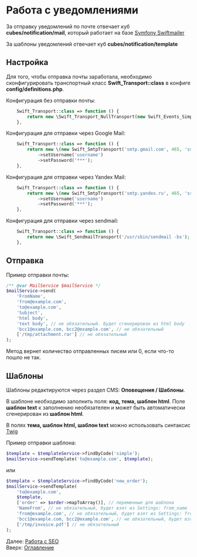 # Работа с уведомлениями

За отправку уведомлений по почте отвечает куб **cubes/notification/mail**,
который работает на базе [Symfony Swiftmailer](https://swiftmailer.symfony.com/)

За шаблоны уведомлений отвечает куб **cubes/notification/template**

## Настройка

Для того, чтобы отправка почты заработала, необходимо сконфигурировать
транспортный класс **Swift_Transport::class** в конфиге **config/definitions.php**.

Конфигурация без отправки почты:
```php
    Swift_Transport::class => function () {
        return new \Swift_Transport_NullTransport(new Swift_Events_SimpleEventDispatcher());
    },
```

Конфигурация для отправки через Google Mail:
```php
    Swift_Transport::class => function () {
        return new \(new Swift_SmtpTransport('smtp.gmail.com', 465, 'ssl'))
            ->setUsername('username')
            ->setPassword('***');
    },
```

Конфигурация для отправки через Yandex Mail:
```php
    Swift_Transport::class => function () {
        return new \(new Swift_SmtpTransport('smtp.yandex.ru', 465, 'ssl'))
            ->setUsername('username')
            ->setPassword('***');
    },
```

Конфигурация для отправки через sendmail:
```php
    Swift_Transport::class => function () {
        return new \Swift_SendmailTransport('/usr/sbin/sendmail -bs');
    },
```

## Отправка

Пример отправки почты:
```php
/** @var MailService $mailService */
$mailService->send(
    'FromName',
    'from@example.com',
    'to@example.com',
    'Subject',
    'html body',
    'text body', // не обязательный. Будет сгенерирован из html body
    'bcc1@example.com, bcc2@example.com', // не обязательный
    ['/tmp/attachment.rar'] // не обязательный
);
```
Метод вернет количество отправленных писем или 0, если что-то пошло не так.

## Шаблоны

Шаблоны редактируются через раздел CMS: **Оповещения / Шаблоны**.

В шаблоне необходимо заполнить поля: **код, тема, шаблон html**.
Поле **шаблон text** к заполнению необязателен и может быть автоматически сгенерирован из **шаблон html**.

В полях **тема, шаблон html, шаблон text** можно использовать синтаксис [Twig](https://twig.symfony.com/)

Пример отправки шаблона:
```php
$template = $templateService->findByCode('simple');
$mailService->sendTemplate('to@example.com', $template);
```
или
```php
$template = $templateService->findByCode('new_order');
$mailService->sendTemplate(
    'to@example.com',
    $template,
    ['order' => $order->mapToArray()], // переменные для шаблона
    'NameFrom', // не обязательный, будет взят из Settings: from_name
    'from@example.com', // не обязательный, будет взят из Settings: from_email
    'bcc1@example.com, bcc2@example.com', // не обязательный, будет взят из Settings: bcc_emails
    ['/tmp/invoice.pdf'] // не обязательный
);
```

Далее: [Работа с SEO](seo.md)<br>
Вверх: [Оглавление](index.md)